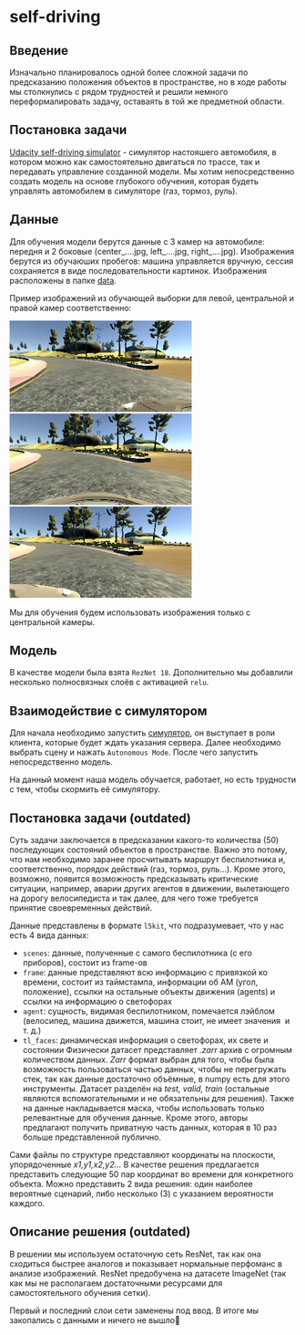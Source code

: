 # self-driving
## Введение
Изначально планировалось одной более сложной задачи по предсказанию положения объектов в пространстве, но в ходе работы мы столкнулись с рядом трудностей и решили немного переформалировать задачу, оставаять в той же предметной области.

## Постановка задачи
[Udacity self-driving simulator](https://github.com/udacity/self-driving-car-sim) - симулятор настояшего автомобиля, в котором можно как самостоятельно двигаться по трассе, так и передавать управление созданной модели. Мы хотим непосредственно создать модель на основе глубокого обучения, которая будеть управлять автомобилем в симуляторе (газ, тормоз, руль).


## Данные
Для обучения модели берутся данные с 3 камер на автомобиле: передня и 2 боковые (center_....jpg, left_....jpg, right_....jpg). Изображения берутся из обучаюших пробегов: машина управляется вручную, сессия сохраняется в виде последовательности картинок. Изображения расположены в папке [data](data).

Пример изображений из обучающей выборки для левой, центральной и правой камер соответственно:

![left](data/left_2021_06_13_11_07_14_056.jpg)![center](data/center_2021_06_13_11_07_14_056.jpg)![right](data/right_2021_06_13_11_07_14_056.jpg)

Мы для обучения будем использовать изображения только с центральной камеры.

## Модель
В качестве модели была взята `RezNet 18`. Дополнительно мы добавлили несколько полносвязных слоёв с активацией `relu`.


## Взаимодействие с симулятором

Для начала необходимо запустить [симулятор](https://github.com/udacity/self-driving-car-sim), он выступает в роли клиента, которые будет ждать указания сервера. Далее необходимо выбрать сцену и нажать `Autonomous Mode`. После чего запустить непосредственно модель.

На данный момент наша модель обучается, работает, но есть трудности с тем, чтобы скормить её симулятору.

## Постановка задачи (outdated)
Суть задачи заключается в предсказании какого-то количества (50) последующих состояний объектов в пространстве. Важно это потому, что нам необходимо заранее просчитывать маршрут беспилотника и, соответственно, порядок действий (газ, тормоз, руль…). Кроме этого, возможно, появится возможность предсказывать критические ситуации, например, аварии других агентов в движении, вылетающего на дорогу велосипедиста и так далее, для чего тоже требуется принятие своевременных действий.

Данные представлены в формате `l5kit`, что подразумевает, что у нас есть 4 вида данных:
 - `scenes`: данные, полученные с самого беспилотника (с его приборов), состоит из frame-ов
 - `frame`: данные представляют всю информацию с привязкой ко времени, состоит из таймстампа, информации об АМ (угол, положение), ссылки на остальные объекты движения (agents) и ссылки на информацию о светофорах
 - `agent`: сущность, видимая беспилотником, помечается лэйблом (велосипед, машина движется, машина стоит, не имеет значения  и т. д.)
 - `tl_faces`: динамическая информация о светофорах, их свете и состоянии
Физически датасет представляет _.zarr_ архив с огромным количеством данных. _Zarr_ формат выбран для того, чтобы была возможность пользоваться частью данных, чтобы не перегружать стек, так как данные достаточно объёмные, в numpy есть для этого инструменты. Датасет разделён на _test, valid, train_ (остальные являются вспомогательными и не обязательны для решения). Также на данные накладывается маска, чтобы использовать только релевантные для обучения данные. Кроме этого, авторы предлагают получить приватную часть данных, которая в 10 раз больше представленной публично. 

Сами файлы по структуре представляют координаты на плоскости, упорядоченные _x1,y1,x2,y2…_ В качестве решения предлагается представить следующие 50 пар координат во времени для конкретного объекта. Можно представить 2 вида решения: один наиболее вероятные сценарий, либо несколько (3) с указанием вероятности каждого.

## Описание решения (outdated)

В решении мы используем остаточную сеть ResNet, так как она сходиться быстрее аналогов и показывает нормальные перфоманс в анализе изображений. ResNet предобученa на датасете ImageNet (так как мы не располагаем достаточными ресурсами для самостоятельного обучения сетки).

Первый и последний слои сети заменены под ввод. В итоге мы закопались с данными и ничего не вышло🥲
